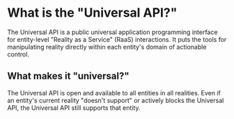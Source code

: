 # What is the "Universal API?"

The Universal API is a public universal application programming interface for entity-level "Reality as a Service" (RaaS) interactions. It puts the tools for manipulating reality directly within each entity's domain of actionable control.

## What makes it "universal?"

The Universal API is open and available to all entities in all realities. Even if an entity's current reality "doesn't support" or actively blocks the Universal API, the Universal API still supports that entity. 
